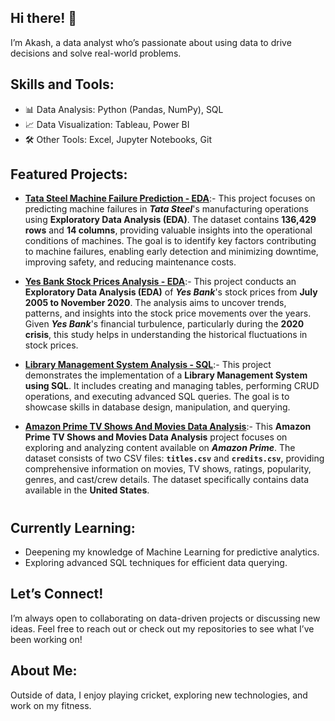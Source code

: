 ## Hi there! 👋
I’m Akash, a data analyst who’s passionate about using data to drive decisions and solve real-world problems.

## Skills and Tools:
- 📊 Data Analysis: Python (Pandas, NumPy), SQL
- 📈 Data Visualization: Tableau, Power BI
- 🛠️ Other Tools: Excel, Jupyter Notebooks, Git

## Featured Projects:
- [**Tata Steel Machine Failure Prediction - EDA**](https://github.com/akashmailar/Tata-Steel-Machine-Failure-Prediction):- This project focuses on predicting machine failures in ***Tata Steel***'s manufacturing operations using **Exploratory Data Analysis (EDA)**. The dataset contains **136,429 rows** and **14 columns**, providing valuable insights into the operational conditions of machines. The goal is to identify key factors contributing to machine failures, enabling early detection and minimizing downtime, improving safety, and reducing maintenance costs.

- [**Yes Bank Stock Prices Analysis - EDA**](https://github.com/akashmailar/Yes-Bank-Stock-Analysis-EDA):- This project conducts an **Exploratory Data Analysis (EDA)** of ***Yes Bank***'s stock prices from **July 2005 to November 2020**. The analysis aims to uncover trends, patterns, and insights into the stock price movements over the years. Given ***Yes Bank***'s financial turbulence, particularly during the **2020 crisis**, this study helps in understanding the historical fluctuations in stock prices.

- [**Library Management System Analysis - SQL**](https://github.com/akashmailar/Library-management-system-using-SQL):- This project demonstrates the implementation of a **Library Management System using SQL**. It includes creating and managing tables, performing CRUD operations, and executing advanced SQL queries. The goal is to showcase skills in database design, manipulation, and querying.

- [**Amazon Prime TV Shows And Movies Data Analysis**](https://github.com/akashmailar/amazon-prime-analysis):- This **Amazon Prime TV Shows and Movies Data Analysis** project focuses on exploring and analyzing content available on ***Amazon Prime***. The dataset consists of two CSV files: **`titles.csv`** and **`credits.csv`**, providing comprehensive information on movies, TV shows, ratings, popularity, genres, and cast/crew details. The dataset specifically contains data available in the **United States**.
#
## Currently Learning:

- Deepening my knowledge of Machine Learning for predictive analytics.
- Exploring advanced SQL techniques for efficient data querying.

## Let’s Connect!

I’m always open to collaborating on data-driven projects or discussing new ideas. Feel free to reach out or check out my repositories to see what I’ve been working on!

## About Me:
Outside of data, I enjoy playing cricket, exploring new technologies, and work on my fitness.
